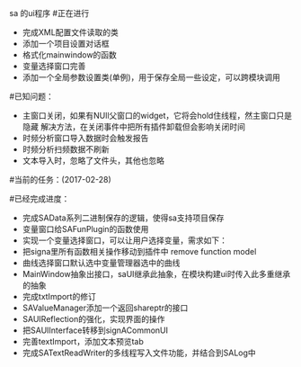 sa 的ui程序
#正在进行
- 完成XML配置文件读取的类
- 添加一个项目设置对话框
- 格式化mainwindow的函数
- 变量选择窗口完善
- 添加一个全局参数设置类(单例)，用于保存全局一些设定，可以跨模块调用

#已知问题：
- 主窗口关闭，如果有NUll父窗口的widget，它将会hold住线程，然主窗口只是隐藏
解决方法，在关闭事件中把所有插件卸载但会影响关闭时间
- 时频分析窗口导入数据时会触发报告
- 时频分析扫频数据不刷新
- 文本导入时，忽略了文件头，其他也忽略



#当前的任务：(2017-02-28)

#已经完成进度：
- 完成SAData系列二进制保存的逻辑，使得sa支持项目保存
- 变量窗口给SAFunPlugin的函数使用
- 实现一个变量选择窗口，可以让用户选择变量，需求如下：
- 把signa里所有函数相关操作移动到插件中 remove function model
- 曲线选择窗口默认选中变量管理器选中的曲线
- MainWindow抽象出接口，saUI继承此抽象，在模块构建ui时传入此多重继承的抽象
- 完成txtImport的修订
- SAValueManager添加一个返回shareptr的接口
- SAUIReflection的强化，实现界面的操作
- 把SAUIInterface转移到signACommonUI
- 完善textImport，添加文本预览tab
- 完成SATextReadWriter的多线程写入文件功能，并结合到SALog中
